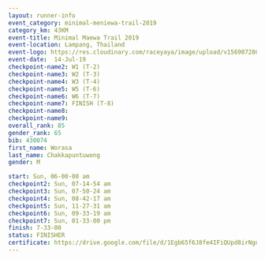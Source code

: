 ```yaml
---
layout: runner-info 
event_category: minimal-meniewa-trail-2019 
category_km: 43KM 
event-title: Minimal Maewa Trail 2019 
event-location: Lampang, Thailand 
event-logo: https://res.cloudinary.com/raceyaya/image/upload/v1569072805/logo/minimal-trail_ktnvsp.jpg 
event-date:  14-Jul-19 
checkpoint-name2: W1 (T-2) 
checkpoint-name3: W2 (T-3) 
checkpoint-name4: W3 (T-4) 
checkpoint-name5: W5 (T-6) 
checkpoint-name6: W6 (T-7) 
checkpoint-name7: FINISH (T-8) 
checkpoint-name8: 
checkpoint-name9: 
overall_rank: 85
gender_rank: 65
bib: 430074
first_name: Worasa
last_name: Chakkapuntuwong
gender: M

start: Sun, 06-00-00 am
checkpoint2: Sun, 07-14-54 am
checkpoint3: Sun, 07-50-24 am
checkpoint4: Sun, 08-42-17 am
checkpoint5: Sun, 11-27-31 am
checkpoint6: Sun, 09-33-19 am
checkpoint7: Sun, 01-33-00 pm
finish: 7-33-00
status: FINISHER
certificate: https://drive.google.com/file/d/1Egb65f6J8fe4IFiQUpd8irNgnlTZLzrb/view?usp=sharing
---
```

